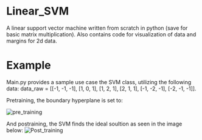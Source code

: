 # Linear_SVM
A linear support vector machine written from scratch in python (save for basic matrix multiplication). Also contains code for visualization of data and margins for 2d data.


# Example
Main.py provides a sample use case the SVM class, utilizing the following data:
data_raw = [[-1, -1, -1], [1, 0, 1], [1, 2, 1], [2, 1, 1], [-1, -2, -1], [-2, -1, -1]].

Pretraining, the boundary hyperplane is set to:

![pre_training](https://github.com/user-attachments/assets/45775b2d-0f3c-40b5-8d86-affd332b2027)

And postraining, the SVM finds the ideal soultion as seen in the image below:
![Post_training](https://github.com/user-attachments/assets/6db37ef5-1ef3-470c-9b01-8ea338b8e95a)
